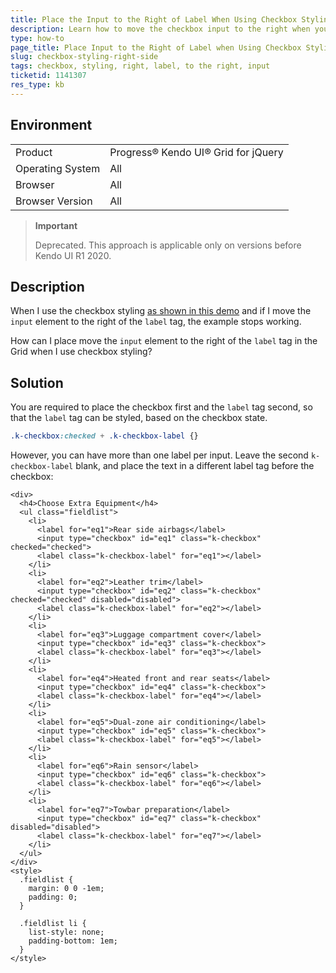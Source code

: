 ```yaml
---
title: Place the Input to the Right of Label When Using Checkbox Styling in the Grid
description: Learn how to move the checkbox input to the right when you use the checkbox styling in the Kendo UI Grid.
type: how-to
page_title: Place Input to the Right of Label when Using Checkbox Styling - Kendo UI for jQuery Data Grid
slug: checkbox-styling-right-side
tags: checkbox, styling, right, label, to the right, input
ticketid: 1141307
res_type: kb
---
```


## Environment

<table>
 <tr>
  <td>Product</td>
  <td>Progress® Kendo UI® Grid for jQuery</td>
 </tr>
 <tr>
  <td>Operating System</td>
  <td>All</td>
 </tr>
 <tr>
  <td>Browser</td>
  <td>All</td>
 </tr>
 <tr>
  <td>Browser Version</td>
  <td>All</td>
 </tr>
</table>

> **Important**
>
> Deprecated. This approach is applicable only on versions before Kendo UI R1 2020.

## Description

When I use the checkbox styling [as shown in this demo](https://demos.telerik.com/kendo-ui/styling/checkboxes) and if I move the `input` element to the right of the `label` tag, the example stops working.

How can I place move the `input` element to the right of the `label` tag in the Grid when I use checkbox styling?

## Solution

You are required to place the checkbox first and the `label` tag second, so that the `label` tag can be styled, based on the checkbox state.

````css
.k-checkbox:checked + .k-checkbox-label {}
````

However, you can have more than one label per input. Leave the second `k-checkbox-label` blank, and place the text in a different label tag before the checkbox:

```dojo
<div>
  <h4>Choose Extra Equipment</h4>
  <ul class="fieldlist">
    <li>
      <label for="eq1">Rear side airbags</label>
      <input type="checkbox" id="eq1" class="k-checkbox" checked="checked">
      <label class="k-checkbox-label" for="eq1"></label>
    </li>
    <li>
      <label for="eq2">Leather trim</label>
      <input type="checkbox" id="eq2" class="k-checkbox" checked="checked" disabled="disabled">
      <label class="k-checkbox-label" for="eq2"></label>
    </li>
    <li>
      <label for="eq3">Luggage compartment cover</label>
      <input type="checkbox" id="eq3" class="k-checkbox">
      <label class="k-checkbox-label" for="eq3"></label>
    </li>
    <li>
      <label for="eq4">Heated front and rear seats</label>
      <input type="checkbox" id="eq4" class="k-checkbox">
      <label class="k-checkbox-label" for="eq4"></label>
    </li>
    <li>
      <label for="eq5">Dual-zone air conditioning</label>
      <input type="checkbox" id="eq5" class="k-checkbox">
      <label class="k-checkbox-label" for="eq5"></label>
    </li>
    <li>
      <label for="eq6">Rain sensor</label>
      <input type="checkbox" id="eq6" class="k-checkbox">
      <label class="k-checkbox-label" for="eq6"></label>
    </li>
    <li>
      <label for="eq7">Towbar preparation</label>
      <input type="checkbox" id="eq7" class="k-checkbox" disabled="disabled">
      <label class="k-checkbox-label" for="eq7"></label>
    </li>
  </ul>
</div>
<style>
  .fieldlist {
    margin: 0 0 -1em;
    padding: 0;
  }

  .fieldlist li {
    list-style: none;
    padding-bottom: 1em;
  }
</style>
```
